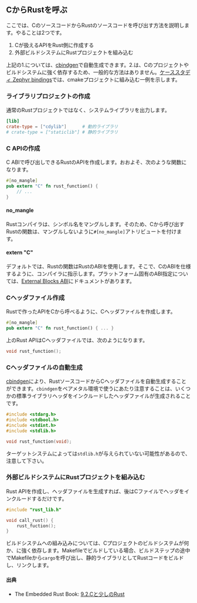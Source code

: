 ## CからRustを呼ぶ

ここでは、CのソースコードからRustのソースコードを呼び出す方法を説明します。やることは2つです。

1. Cが扱えるAPIをRust側に作成する
2. 外部ビルドシステムにRustプロジェクトを組み込む

上記の1.については、[cbindgen]で自動生成できます。2.は、Cのプロジェクトやビルドシステムに強く依存するため、一般的な方法はありません。[ケーススタディ Zephyr bindings]では、cmakeプロジェクトに組み込む一例を示します。

[cbindgen]: https://github.com/eqrion/cbindgen
[ケーススタディ Zephyr bindings]: ./zephyr-bindings.html

### ライブラリプロジェクトの作成

通常のRustプロジェクトではなく、システムライブラリを出力します。

```toml
[lib]
crate-type = ["cdylib"]      # 動的ライブラリ
# crate-type = ["staticlib"] # 静的ライブラリ
```

### C APIの作成

C ABIで呼び出しできるRustのAPIを作成します。おおよそ、次のような関数になります。

```rust
#[no_mangle]
pub extern "C" fn rust_function() {
    // ...
}
```

#### no_mangle

Rustコンパイラは、シンボル名をマングルします。そのため、Cから呼び出すRustの関数は、マングルしないように`#[no_mangle]`アトリビュートを付けます。

#### extern "C"

デフォルトでは、Rustの関数はRustのABIを使用します。そこで、CのABIを仕様するように、コンパイラに指示します。プラットフォーム固有のABI指定については、[External Blocks ABI]にドキュメントがあります。

[External Blocks ABI]: https://doc.rust-lang.org/reference/items/external-blocks.html#abi

### Cヘッダファイル作成

Rustで作ったAPIをCから呼べるように、Cヘッダファイルを作成します。

```rust
#[no_mangle]
pub extern "C" fn rust_function() { ... }
```

上のRust APIはCヘッダファイルでは、次のようになります。

```c
void rust_function();
```

### Cヘッダファイルの自動生成

[cbindgen]により、RustソースコードからCヘッダファイルを自動生成することができます。`cbindgen`をベアメタル環境で使うにあたり注意することは、いくつかの標準ライブラリヘッダをインクルードしたヘッダファイルが生成されることです。

```c
#include <stdarg.h>
#include <stdbool.h>
#include <stdint.h>
#include <stdlib.h>

void rust_function(void);
```

ターゲットシステムによっては`stdlib.h`が与えられていない可能性があるので、注意して下さい。

### 外部ビルドシステムにRustプロジェクトを組み込む

Rust APIを作成し、ヘッダファイルを生成すれば、後はCファイルでヘッダをインクルードするだけです。

```c
#include "rust_lib.h"

void call_rust() {
    rust_fuction();
}
```

ビルドシステムへの組み込みについては、Cプロジェクトのビルドシステムが何か、に強く依存します。Makefileでビルドしている場合、ビルドステップの途中でMakefileから`cargo`を呼び出し、静的ライブラリとしてRustコードをビルドし、リンクします。

#### 出典

- The Embedded Rust Book: [9.2.Cと少しのRust]

[9.2.Cと少しのRust]: https://tomoyuki-nakabayashi.github.io/book/interoperability/rust-with-c.html